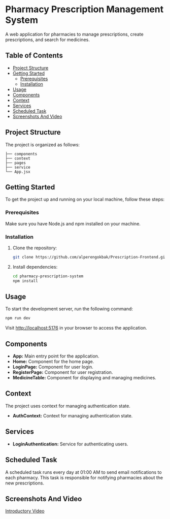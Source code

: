 # Pharmacy Prescription Management System

A web application for pharmacies to manage prescriptions, create prescriptions, and search for medicines.

## Table of Contents

- [Project Structure](#project-structure)
- [Getting Started](#getting-started)
  - [Prerequisites](#prerequisites)
  - [Installation](#installation)
- [Usage](#usage)
- [Components](#components)
- [Context](#context)
- [Services](#services)
- [Scheduled Task](#scheduled-task)
- [Screenshots And Video](#screenshots-and-video)

## Project Structure

The project is organized as follows:

```/src
├── components
├── context
├── pages
├── service
└── App.jsx

```

## Getting Started

To get the project up and running on your local machine, follow these steps:

### Prerequisites

Make sure you have Node.js and npm installed on your machine.

### Installation

1. Clone the repository:

   ```bash
   git clone https://github.com/alperengokbak/Prescription-Frontend.git
   ```

2. Install dependencies:

   ```bash
   cd pharmacy-prescription-system
   npm install
   ```

## Usage

To start the development server, run the following command:

```bash
npm run dev
```

Visit [http://localhost:5176](http://localhost:5176) in your browser to access the application.

## Components

- **App:** Main entry point for the application.
- **Home:** Component for the home page.
- **LoginPage:** Component for user login.
- **RegisterPage:** Component for user registration.
- **MedicineTable:** Component for displaying and managing medicines.

## Context

The project uses context for managing authentication state.

- **AuthContext:** Context for managing authentication state.

## Services

- **LoginAuthentication:** Service for authenticating users.

## Scheduled Task

A scheduled task runs every day at 01:00 AM to send email notifications to each pharmacy. This task is responsible for notifying pharmacies about the new prescriptions.

## Screenshots And Video

[Introductory Video](https://youtu.be/B8H67VWwmHY)

